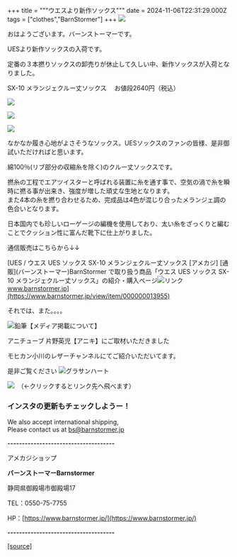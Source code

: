 +++
title = """ウエスより新作ソックス"""
date = 2024-11-06T22:31:29.000Z
tags = ["clothes","BarnStormer"]
+++
[![](https://stat.ameba.jp/user_images/20231023/16/barnstormer-go/b2/03/p/o0420015015354743273.png)](https://ameblo.jp/barnstormer-go/entry-12825670498.html)

おはようございます。バーンストーマーです。

UESより新作ソックスの入荷です。

定番の３本撚りソックスの卸売りが休止して久しい中、新作ソックスが入荷となりました。

SX-10 メランジェクルー丈ソックス 　お値段2640円（税込）

[![](https://stat.ameba.jp/user_images/20241107/07/barnstormer-go/51/c0/j/o0467070115507078639.jpg)](https://stat.ameba.jp/user_images/20241107/07/barnstormer-go/51/c0/j/o0467070115507078639.jpg)

[![](https://stat.ameba.jp/user_images/20241107/07/barnstormer-go/8a/f7/j/o0467070115507078643.jpg)](https://stat.ameba.jp/user_images/20241107/07/barnstormer-go/8a/f7/j/o0467070115507078643.jpg)

[![](https://stat.ameba.jp/user_images/20241107/07/barnstormer-go/29/1b/j/o0467070115507078644.jpg)](https://stat.ameba.jp/user_images/20241107/07/barnstormer-go/29/1b/j/o0467070115507078644.jpg)

なかなか履き心地がよさそうなソックス。UESソックスのファンの皆様、是非御試いただければと思います。

綿100％(リブ部分の収縮糸を除く)のクルー丈ソックスです。

  
撚糸の工程でエアツイスターと呼ばれる装置に糸を通す事で、空気の渦で糸を瞬時に撚る事が出来き、強度が増した頑丈な生地となります。  
また4本の糸を撚り合わせるため、完成品は4色が混じり合ったメランジェ調の色合いとなります。  
  
日本国内でも珍しいローゲージの編機を使用しており、太い糸をざっくりと編むことでクッション性に富んだ靴下に仕上がりました。

通信販売はこちらから↓↓

[UES / ウエス UES ソックス SX-10 メランジェクルー丈ソックス \[アメカジ\] \[通販\](バーンストーマー)BarnStormer で取り扱う商品「ウエス UES ソックス SX-10 メランジェクルー丈ソックス」の紹介・購入ページ![リンク](https://c.stat100.ameba.jp/ameblo/symbols/v3.20.0/svg/gray/editor_link.svg)www.barnstormer.jp](https://www.barnstormer.jp/view/item/000000013955)

それでは、また。。。。

![鉛筆](https://stat100.ameba.jp/blog/ucs/img/char/char3/519.png)【メディア掲載について】

アニチューブ 片野英児【アニキ】にご取材いただきました

モヒカン小川のレザーチャンネルにてご紹介いただいてます。

是非ご覧ください ![グラサンハート](https://stat100.ameba.jp/blog/ucs/img/char/char3/148.png)

[![](https://stat.ameba.jp/user_images/20230412/16/barnstormer-go/6a/23/p/o0108010815269242493.png)](https://www.instagram.com/barnstormer_daily/)　（←クリックするとリンク先へ飛べます）

### インスタの更新もチェックしようー！

We also accept international shipping,  
Please contact us at bs@barnstormer.jp

**\-------------------------------------**

アメカジショップ

**バーンストーマーBarnstormer**

静岡県御殿場市御殿場17

TEL：0550-75-7755

HP：[https://www.barnstormer.jp/](https://www.barnstormer.jp/)

**\-------------------------------------**

[[source]](https://ameblo.jp/barnstormer-go/entry-12874108564.html)

